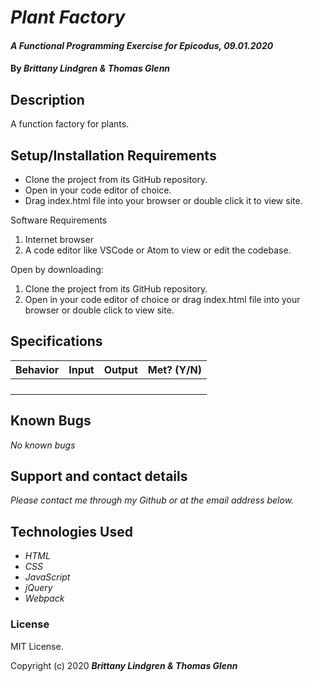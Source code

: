 # _Plant Factory_

#### _A Functional Programming Exercise for Epicodus, 09.01.2020_

#### By _**Brittany Lindgren & Thomas Glenn**_

## Description

A function factory for plants.

## Setup/Installation Requirements

* Clone the project from its GitHub repository.
* Open in your code editor of choice.
* Drag index.html file into your browser or double click it to view site.

Software Requirements
1. Internet browser
2. A code editor like VSCode or Atom to view or edit the codebase.

Open by downloading:
1. Clone the project from its GitHub repository.
2. Open in your code editor of choice or drag index.html file into your browser or double click to view site.

## Specifications

| Behavior   |   Input   |  Output |  Met? (Y/N)  |
|----------|:-------------:|------:|-----------:|
|  |  |  |  |
|  |  |  |  |
|  |  |  |  |
|  |  |  |  |

## Known Bugs

_No known bugs_

## Support and contact details

_Please contact me through my Github or at the email address below._

## Technologies Used

* _HTML_
* _CSS_
* _JavaScript_
* _jQuery_
* _Webpack_

### License

MIT License.

Copyright (c) 2020 **_Brittany Lindgren & Thomas Glenn_**